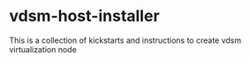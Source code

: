 # vdsm-host-installer
This is a collection of kickstarts and instructions to create vdsm virtualization node
